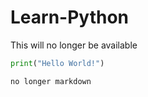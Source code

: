 # Learn-Python
This will no longer be available
``` python
print("Hello World!")
```
``` markdown
no longer markdown
```
